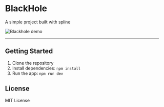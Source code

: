 # BlackHole

A simple project built with spline

![Blackhole demo](https://ibb.co/whBvj45B)

---

## Getting Started

1. Clone the repository
2. Install dependencies: `npm install`
3. Run the app: `npm run dev`

## License

MIT License